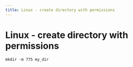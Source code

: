 ```yaml
---
title: Linux - create directory with permissions
---
```


<h1 class="header">Linux - create directory with permissions</h1>

```code
mkdir -m 775 my_dir
```
